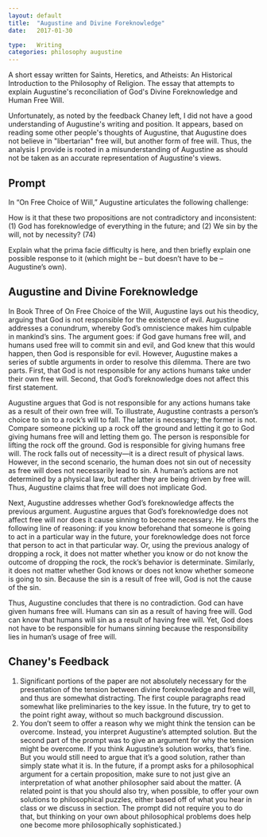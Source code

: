```yaml
---
layout: default
title:  "Augustine and Divine Foreknowledge"
date:   2017-01-30

type:   Writing 
categories: philosophy augustine
---
```

A short essay written for Saints, Heretics, and Atheists: An Historical Introduction to the Philosophy of Religion. The essay that attempts to explain Augustine's reconciliation of God's Divine Foreknowledge and Human Free Will. 

Unfortunately, as noted by the feedback Chaney left, I <span data-balloon="Thomas: and still don't">did not</span> have a good understanding of Augustine's writing and position. It appears, based on reading some other people's thoughts of Augustine, that Augustine does not believe in "libertarian" free will, but another form of free will. Thus, the analysis I provide is rooted in a misunderstanding of Augustine as should not be taken as an accurate representation of Augustine's views.

## Prompt 

In “On Free Choice of Will,” Augustine articulates the following challenge:

How is it that these two propositions are not contradictory and inconsistent: (1) God has foreknowledge of everything in the future; and (2) We sin by the will, not by necessity? (74)

Explain what the prima facie difficulty is here, and then briefly explain one possible response to it (which might be – but doesn’t have to be – Augustine’s own). 

## Augustine and Divine Foreknowledge

In Book Three of On Free Choice of the Will, Augustine lays out his theodicy, arguing that God is not responsible for the existence of evil. Augustine addresses a conundrum, whereby God’s omniscience makes him culpable in mankind’s sins. The argument goes: if God gave humans free will, and humans used free will to commit sin and evil, and God knew that this would happen, then God is responsible for evil. However, Augustine makes a series of subtle arguments in order to resolve this dilemma. There are two parts. First, that God is not responsible for any actions humans take under their own free will. <span data-balloon="Chaney: This paragraph presents an interesting argument for the conclusion that God is responsible for evil. However, for the purposes of this assignment, you could have omitted it. This is because the assignment only asks you to state what Augustine sees as the tension between divine foreknowledge and our freedom to sin. It seems you mention that tension in the final two sentences, but you could have said more about in the opening paragraph. Why does there seem to be a tension? Although the argument that God is responsible for evil is related to all of this, it's not absolutely essential to the presentation of the problem of divine foreknowledge." data-balloon-length="xlarge">Second, that God’s foreknowledge does not affect this first statement.</span>

Augustine argues that God is not responsible for any actions humans take as a result of their own free will. To illustrate, Augustine contrasts a person’s choice to sin to a rock’s will to fall. The latter is necessary; the former is not. Compare someone picking up a rock off the ground and letting it go to God giving humans free will and letting them go. The person is responsible for lifting the rock off the ground. God is responsible for giving humans free will. The rock falls out of necessity—it is a direct result of physical laws. However, in the second scenario, the human does not sin out of necessity as free will does not necessarily lead to sin. A human’s actions are not determined by a physical law, but rather they are being driven by free will. <span data-balloon="Chaney: You do a good job of pointing out the differences between the rock falling of necessity and free will, which does not sin of necessity. However, as in the first paragraph, here you don't really address the specific issue the prompt asks about, which is what the tension between free will and divine foreknowledge is, and how it might be resolved. I gather that you're getting there, you're building up to discussing the tension. But since you need to (i) state which propositions seem contradictory; (ii) explain why they seem to be that way; and (iii) suggest a way of dealing with the problem, it's crucial to hit the ground running without much preliminary or background argument.
" data-balloon-length="xlarge">Thus, Augustine claims that free will does not implicate God.</span>

Next, Augustine addresses whether God’s foreknowledge affects the previous argument.  Augustine argues that God’s foreknowledge does not affect free will nor does it cause sinning to become necessary. He offers the following line of reasoning: if you know beforehand that someone is going to act in a particular way in the future, your foreknowledge does not force that person to act in that particular way. Or, using the previous analogy of dropping a rock, it does not matter whether you know or do not know the outcome of dropping the rock, the rock’s behavior is determinate. Similarly, it does not matter whether God knows or does not know whether someone is going to sin. <span data-balloon="Chaney: You do well to identify a line of reasoning that Augustine deploys. He talks about how a person's foreknowledge that someone will do something doesn't &quot;force&quot; that person to do that thing. But this paragraph, and the final paragraph, are merely interpretive. At least, that's the way it seems to me, the reader. The second part of the prompt requires you to suggest how the tension between divine foreknowledge and free will can seem to be eased or overcome. Perhaps you think Augustine's own solution works. But in that case, it wasn't clear to me that you were arguing for Augustine's own solution. It seems that you're just offering it as the correct interpretation of the text." data-balloon-length="xlarge">Because the sin is a result of free will, God is not the cause of the sin.</span>

Thus, Augustine concludes that there is no contradiction. God can have given humans free will. Humans can sin as a result of having free will. God can know that humans will sin as a result of having free will. Yet, God does not have to be responsible for humans sinning because the responsibility lies in human’s usage of free will. 

## Chaney's Feedback

1. Significant portions of the paper are not absolutely necessary for the presentation of the tension between divine foreknowledge and free will, and thus are somewhat distracting. The first couple paragraphs read somewhat like preliminaries to the key issue. In the future, try to get to the point right away, without so much background discussion.
2. You don’t seem to offer a reason why we might think the tension can be overcome. Instead, you interpret Augustine’s attempted solution. But the second part of the prompt was to give an argument for why the tension might be overcome. If you think Augustine’s solution works, that’s fine. But you would still need to argue that it’s a good solution, rather than simply state what it is. In the future, if a prompt asks for a philosophical argument for a certain proposition, make sure to not just give an interpretation of what another philosopher said about the matter. (A related point is that you should also try, when possible, to offer your own solutions to philosophical puzzles, either based off of what you hear in class or we discuss in section. The prompt did not require you to do that, but thinking on your own about philosophical problems does help one become more philosophically sophisticated.)
